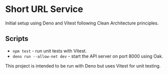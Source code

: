 # Short URL Service

Initial setup using Deno and Vitest following Clean Architecture principles.

## Scripts

- `npm test` - run unit tests with Vitest.
- `deno run --allow-net dev` - start the API server on port 8000 using Oak.

This project is intended to be run with Deno but uses Vitest for unit testing.
